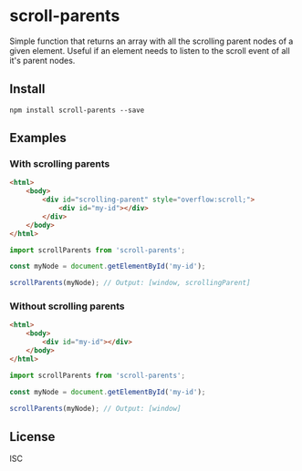 # scroll-parents

Simple function that returns an array with all the scrolling parent nodes of a given element. Useful if an element needs to listen to the scroll event of all it's parent nodes.

## Install

```shell
npm install scroll-parents --save
```

## Examples 

### With scrolling parents

```html
<html>
    <body>
        <div id="scrolling-parent" style="overflow:scroll;">
            <div id="my-id"></div>
        </div>
    </body>
</html>
```

```js
import scrollParents from 'scroll-parents';

const myNode = document.getElementById('my-id');

scrollParents(myNode); // Output: [window, scrollingParent]
````

### Without scrolling parents

```html
<html>
    <body>
        <div id="my-id"></div>
    </body>
</html>
```

```js
import scrollParents from 'scroll-parents';

const myNode = document.getElementById('my-id');

scrollParents(myNode); // Output: [window]
````

## License

ISC